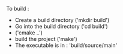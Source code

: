 To build :
  - Create a build directory ('mkdir build')
  - Go into the build directory ('cd build')
  - ('cmake ..')
  - build the project ('make')
  - The executable is in : 'build/source/main'
